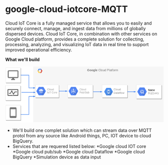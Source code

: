 # google-cloud-iotcore-MQTT
Cloud IoT Core is a fully managed service that allows you to easily and securely connect, manage, and ingest data from millions of globally dispersed devices. Cloud IoT Core, in combination with other services on Google Cloud platform, provides a complete solution for collecting, processing, analyzing, and visualizing IoT data in real time to support improved operational efficiency.

**What we'll build**

![alt text](https://github.com/preetamMahapatra/google-cloud-iotcore-MQTT/blob/master/mqtt_protocol_diagram.png)

* We'll build one complet solution which can stream data over MQTT protol from any source like Android things, PC, IOT device to cloud BigQuery.
* Services that are requered listed below:
  *<a name="https://cloud.google.com/iot-core/"></a>Google cloud IOT core
  *Google cloud pub/sub
  *Google cloud Dataflow
  *Google cloud BigQuery
  *Simulation device as data input
